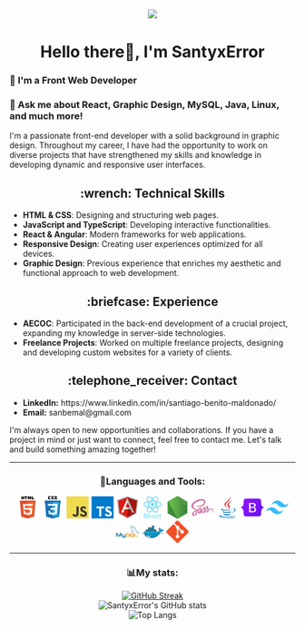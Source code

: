 <div id="header" align="center">
  <img src="https://media.giphy.com/media/zyclIRxMwlY40/giphy.gif" width="200" />
  <h1 align="center">Hello there👋, I'm SantyxError</h1>
  <h3 align="left">🚀 I'm a Front Web Developer</h3>
  <h3 align="left">💬 Ask me about React, Graphic Design, MySQL, Java, Linux, and much more!</h3>
  <p align="left">I'm a passionate front-end developer with a solid background in graphic design. Throughout my career, I have had the opportunity to work on diverse projects that have strengthened my skills and knowledge in developing dynamic and responsive user interfaces.</p>
  <h2>:wrench: Technical Skills</h2>
  <ul align="left">
    <li><strong>HTML & CSS</strong>: Designing and structuring web pages.</li>
    <li><strong>JavaScript and TypeScript</strong>: Developing interactive functionalities.</li>
    <li><strong>React & Angular</strong>: Modern frameworks for web applications.</li>
    <li><strong>Responsive Design</strong>: Creating user experiences optimized for all devices.</li>
    <li><strong>Graphic Design</strong>: Previous experience that enriches my aesthetic and functional approach to web development.</li>
  </ul>
  <h2>:briefcase: Experience</h2>
  <ul align="left">
    <li><strong>AECOC</strong>: Participated in the back-end development of a crucial project, expanding my knowledge in server-side technologies.</li>
    <li><strong>Freelance Projects</strong>: Worked on multiple freelance projects, designing and developing custom websites for a variety of clients.</li>
  </ul>
  <h2>:telephone_receiver: Contact</h2>
  <ul align="left">
    <li><strong>LinkedIn:</strong> https://www.linkedin.com/in/santiago-benito-maldonado/</li>
    <li><strong>Email:</strong> sanbemal@gmail.com</li>
  </ul>
  <p align="left">I'm always open to new opportunities and collaborations. If you have a project in mind or just want to connect, feel free to contact me. Let's talk and build something amazing together!</p>
</div>
<hr>
<div align="center">
  <h3>🔨Languages and Tools:</h3>
  <div align="center">
    <img src="https://github.com/devicons/devicon/blob/master/icons/html5/html5-original-wordmark.svg" title="HTML5" alt="HTML5" width="40" height="40">
    <img src="https://github.com/devicons/devicon/blob/master/icons/css3/css3-original-wordmark.svg" title="CSS3" alt="CSS3" width="40" height="40">
    <img src="https://github.com/devicons/devicon/blob/master/icons/javascript/javascript-original.svg" title="JavaScript" alt="JavaScript" width="40" height="40">
    <img src="https://github.com/devicons/devicon/blob/master/icons/typescript/typescript-original.svg" title="TypeScript" alt="TypeScript" width="40" height="40">
    <img src="https://github.com/devicons/devicon/blob/master/icons/angularjs/angularjs-original.svg" title="AngularJS" alt="AngularJS" width="40" height="40">
    <img src="https://github.com/devicons/devicon/blob/master/icons/react/react-original-wordmark.svg" title="React" alt="React" width="40" height="40">
    <img src="https://github.com/devicons/devicon/blob/master/icons/nodejs/nodejs-original.svg" title="NodeJS" alt="NodeJS" width="40" height="40">
    <img src="https://github.com/devicons/devicon/blob/master/icons/sass/sass-original.svg" title="Sass" alt="Sass" width="40" height="40">
    <img src="https://github.com/devicons/devicon/blob/master/icons/java/java-original.svg" title="Java" alt="Java" width="40" height="40">
    <img src="https://github.com/devicons/devicon/blob/master/icons/bootstrap/bootstrap-original.svg" title="Bootstrap" alt="Bootstrap" width="40" height="40">
    <img src="https://github.com/devicons/devicon/blob/master/icons/tailwindcss/tailwindcss-original.svg" title="TailwindCSS" alt="TailwindCSS" width="40" height="40">
    <img src="https://github.com/devicons/devicon/blob/master/icons/mysql/mysql-original-wordmark.svg" title="MySQL" alt="MySQL" width="40" height="40">
    <img src="https://github.com/devicons/devicon/blob/master/icons/docker/docker-original.svg" title="Docker" alt="Docker" width="40" height="40">
    <img src="https://github.com/devicons/devicon/blob/master/icons/git/git-original.svg" title="Git" alt="Git" width="40" height="40">
  </div>
</div>
<hr>
<div align="center">
  <h3 align="center">📊My stats:</h3>
  <a href="https://git.io/streak-stats"><img src="http://github-readme-streak-stats.herokuapp.com?user=santyxerror&theme=dark&date_format=j%2Fn%5B%2FY%5D" alt="GitHub Streak"></a>
  <br>
  <img src="https://github-readme-stats.vercel.app/api?username=santyxerror&show_icons=true&theme=radical" alt="SantyxError's GitHub stats">
  <br>
  <img src="https://github-readme-stats.vercel.app/api/top-langs/?username=santyxerror&layout=compact" alt="Top Langs">
</div>
